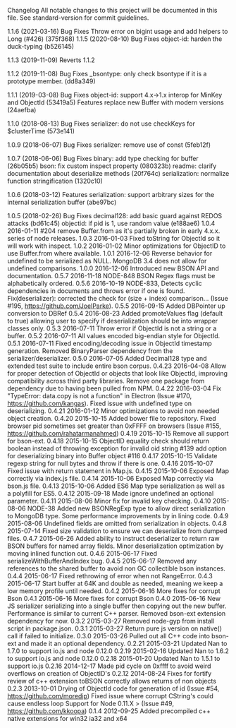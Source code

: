 Changelog
All notable changes to this project will be documented in this file. See standard-version for commit guidelines.

1.1.6 (2021-03-16)
Bug Fixes
Throw error on bigint usage and add helpers to Long (#426) (375f368)
1.1.5 (2020-08-10)
Bug Fixes
object-id: harden the duck-typing (b526145)

1.1.3 (2019-11-09)
Reverts 1.1.2


1.1.2 (2019-11-08)
Bug Fixes
_bsontype: only check bsontype if it is a prototype member. (dd8a349)

1.1.1 (2019-03-08)
Bug Fixes
object-id: support 4.x->1.x interop for MinKey and ObjectId (53419a5)
Features
replace new Buffer with modern versions (24aefba)

1.1.0 (2018-08-13)
Bug Fixes
serializer: do not use checkKeys for $clusterTime (573e141)

1.0.9 (2018-06-07)
Bug Fixes
serializer: remove use of const (5feb12f)

1.0.7 (2018-06-06)
Bug Fixes
binary: add type checking for buffer (26b05b5)
bson: fix custom inspect property (080323b)
readme: clarify documentation about deserialize methods (20f764c)
serialization: normalize function stringification (1320c10)

1.0.6 (2018-03-12)
Features
serialization: support arbitrary sizes for the internal serialization buffer (abe97bc)

1.0.5 (2018-02-26)
Bug Fixes
decimal128: add basic guard against REDOS attacks (bd61c45)
objectid: if pid is 1, use random value (e188ae6)
1.0.4 2016-01-11
#204 remove Buffer.from as it's partially broken in early 4.x.x. series of node releases.
1.0.3 2016-01-03
Fixed toString for ObjectId so it will work with inspect.
1.0.2 2016-01-02
Minor optimizations for ObjectID to use Buffer.from where available.
1.0.1 2016-12-06
Reverse behavior for undefined to be serialized as NULL. MongoDB 3.4 does not allow for undefined comparisons.
1.0.0 2016-12-06
Introduced new BSON API and documentation.
0.5.7 2016-11-18
NODE-848 BSON Regex flags must be alphabetically ordered.
0.5.6 2016-10-19
NODE-833, Detects cyclic dependencies in documents and throws error if one is found.
Fix(deserializer): corrected the check for (size + index) comparison… (Issue #195, https://github.com/JoelParke).
0.5.5 2016-09-15
Added DBPointer up conversion to DBRef
0.5.4 2016-08-23
Added promoteValues flag (default to true) allowing user to specify if deserialization should be into wrapper classes only.
0.5.3 2016-07-11
Throw error if ObjectId is not a string or a buffer.
0.5.2 2016-07-11
All values encoded big-endian style for ObjectId.
0.5.1 2016-07-11
Fixed encoding/decoding issue in ObjectId timestamp generation.
Removed BinaryParser dependency from the serializer/deserializer.
0.5.0 2016-07-05
Added Decimal128 type and extended test suite to include entire bson corpus.
0.4.23 2016-04-08
Allow for proper detection of ObjectId or objects that look like ObjectId, improving compatibility across third party libraries.
Remove one package from dependency due to having been pulled from NPM.
0.4.22 2016-03-04
Fix "TypeError: data.copy is not a function" in Electron (Issue #170, https://github.com/kangas).
Fixed issue with undefined type on deserializing.
0.4.21 2016-01-12
Minor optimizations to avoid non needed object creation.
0.4.20 2015-10-15
Added bower file to repository.
Fixed browser pid sometimes set greater than 0xFFFF on browsers (Issue #155, https://github.com/rahatarmanahmed)
0.4.19 2015-10-15
Remove all support for bson-ext.
0.4.18 2015-10-15
ObjectID equality check should return boolean instead of throwing exception for invalid oid string #139
add option for deserializing binary into Buffer object #116
0.4.17 2015-10-15
Validate regexp string for null bytes and throw if there is one.
0.4.16 2015-10-07
Fixed issue with return statement in Map.js.
0.4.15 2015-10-06
Exposed Map correctly via index.js file.
0.4.14 2015-10-06
Exposed Map correctly via bson.js file.
0.4.13 2015-10-06
Added ES6 Map type serialization as well as a polyfill for ES5.
0.4.12 2015-09-18
Made ignore undefined an optional parameter.
0.4.11 2015-08-06
Minor fix for invalid key checking.
0.4.10 2015-08-06
NODE-38 Added new BSONRegExp type to allow direct serialization to MongoDB type.
Some performance improvements by in lining code.
0.4.9 2015-08-06
Undefined fields are omitted from serialization in objects.
0.4.8 2015-07-14
Fixed size validation to ensure we can deserialize from dumped files.
0.4.7 2015-06-26
Added ability to instruct deserializer to return raw BSON buffers for named array fields.
Minor deserialization optimization by moving inlined function out.
0.4.6 2015-06-17
Fixed serializeWithBufferAndIndex bug.
0.4.5 2015-06-17
Removed any references to the shared buffer to avoid non GC collectible bson instances.
0.4.4 2015-06-17
Fixed rethrowing of error when not RangeError.
0.4.3 2015-06-17
Start buffer at 64K and double as needed, meaning we keep a low memory profile until needed.
0.4.2 2015-06-16
More fixes for corrupt Bson
0.4.1 2015-06-16
More fixes for corrupt Bson
0.4.0 2015-06-16
New JS serializer serializing into a single buffer then copying out the new buffer. Performance is similar to current C++ parser.
Removed bson-ext extension dependency for now.
0.3.2 2015-03-27
Removed node-gyp from install script in package.json.
0.3.1 2015-03-27
Return pure js version on native() call if failed to initialize.
0.3.0 2015-03-26
Pulled out all C++ code into bson-ext and made it an optional dependency.
0.2.21 2015-03-21
Updated Nan to 1.7.0 to support io.js and node 0.12.0
0.2.19 2015-02-16
Updated Nan to 1.6.2 to support io.js and node 0.12.0
0.2.18 2015-01-20
Updated Nan to 1.5.1 to support io.js
0.2.16 2014-12-17
Made pid cycle on 0xffff to avoid weird overflows on creation of ObjectID's
0.2.12 2014-08-24
Fixes for fortify review of c++ extension
toBSON correctly allows returns of non objects
0.2.3 2013-10-01
Drying of ObjectId code for generation of id (Issue #54, https://github.com/moredip)
Fixed issue where corrupt CString's could cause endless loop
Support for Node 0.11.X > (Issue #49, https://github.com/kkoopa)
0.1.4 2012-09-25
Added precompiled c++ native extensions for win32 ia32 and x64